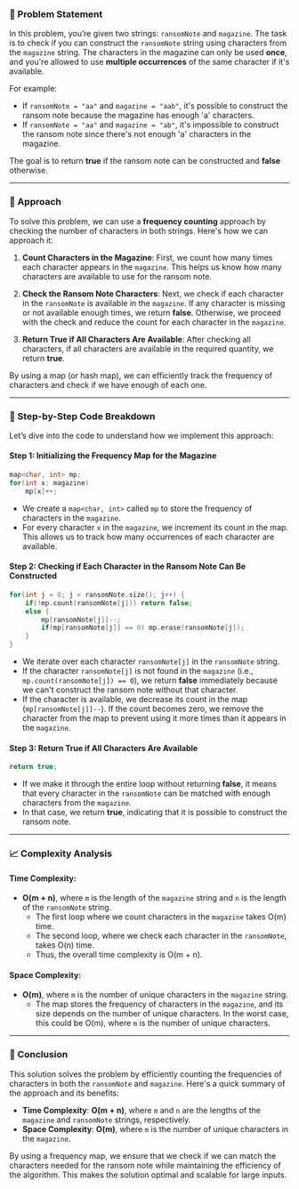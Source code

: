 ### 🚀 Problem Statement

In this problem, you’re given two strings: `ransomNote` and `magazine`. The task is to check if you can construct the `ransomNote` string using characters from the `magazine` string. The characters in the magazine can only be used **once**, and you're allowed to use **multiple occurrences** of the same character if it's available. 

For example:
- If `ransomNote = "aa"` and `magazine = "aab"`, it's possible to construct the ransom note because the magazine has enough 'a' characters.
- If `ransomNote = "aa"` and `magazine = "ab"`, it's impossible to construct the ransom note since there's not enough 'a' characters in the magazine.

The goal is to return **true** if the ransom note can be constructed and **false** otherwise.

---

### 🧠 Approach

To solve this problem, we can use a **frequency counting** approach by checking the number of characters in both strings. Here's how we can approach it:

1. **Count Characters in the Magazine**: First, we count how many times each character appears in the `magazine`. This helps us know how many characters are available to use for the ransom note.
  
2. **Check the Ransom Note Characters**: Next, we check if each character in the `ransomNote` is available in the `magazine`. If any character is missing or not available enough times, we return **false**. Otherwise, we proceed with the check and reduce the count for each character in the `magazine`.

3. **Return True if All Characters Are Available**: After checking all characters, if all characters are available in the required quantity, we return **true**.

By using a map (or hash map), we can efficiently track the frequency of characters and check if we have enough of each one.

---

### 🔨 Step-by-Step Code Breakdown

Let’s dive into the code to understand how we implement this approach:

#### Step 1: Initializing the Frequency Map for the Magazine
```cpp
map<char, int> mp;
for(int x: magazine)
    mp[x]++;
```
- We create a `map<char, int>` called `mp` to store the frequency of characters in the `magazine`.
- For every character `x` in the `magazine`, we increment its count in the map. This allows us to track how many occurrences of each character are available.

#### Step 2: Checking if Each Character in the Ransom Note Can Be Constructed
```cpp
for(int j = 0; j < ransomNote.size(); j++) {
    if(!mp.count(ransomNote[j])) return false;
    else {
        mp[ransomNote[j]]--;
        if(mp[ransomNote[j]] == 0) mp.erase(ransomNote[j]);
    }
}
```
- We iterate over each character `ransomNote[j]` in the `ransomNote` string.
- If the character `ransomNote[j]` is not found in the `magazine` (i.e., `mp.count(ransomNote[j]) == 0`), we return **false** immediately because we can't construct the ransom note without that character.
- If the character is available, we decrease its count in the map (`mp[ransomNote[j]]--`). If the count becomes zero, we remove the character from the map to prevent using it more times than it appears in the `magazine`.

#### Step 3: Return True if All Characters Are Available
```cpp
return true;
```
- If we make it through the entire loop without returning **false**, it means that every character in the `ransomNote` can be matched with enough characters from the `magazine`.
- In that case, we return **true**, indicating that it is possible to construct the ransom note.

---

### 📈 Complexity Analysis

#### Time Complexity:
- **O(m + n)**, where `m` is the length of the `magazine` string and `n` is the length of the `ransomNote` string.
  - The first loop where we count characters in the `magazine` takes O(m) time.
  - The second loop, where we check each character in the `ransomNote`, takes O(n) time.
  - Thus, the overall time complexity is O(m + n).

#### Space Complexity:
- **O(m)**, where `m` is the number of unique characters in the `magazine` string.
  - The map stores the frequency of characters in the `magazine`, and its size depends on the number of unique characters. In the worst case, this could be O(m), where `m` is the number of unique characters.

---

### 🏁 Conclusion

This solution solves the problem by efficiently counting the frequencies of characters in both the `ransomNote` and `magazine`. Here's a quick summary of the approach and its benefits:

- **Time Complexity**: **O(m + n)**, where `m` and `n` are the lengths of the `magazine` and `ransomNote` strings, respectively.
- **Space Complexity**: **O(m)**, where `m` is the number of unique characters in the `magazine`.

By using a frequency map, we ensure that we check if we can match the characters needed for the ransom note while maintaining the efficiency of the algorithm. This makes the solution optimal and scalable for large inputs.